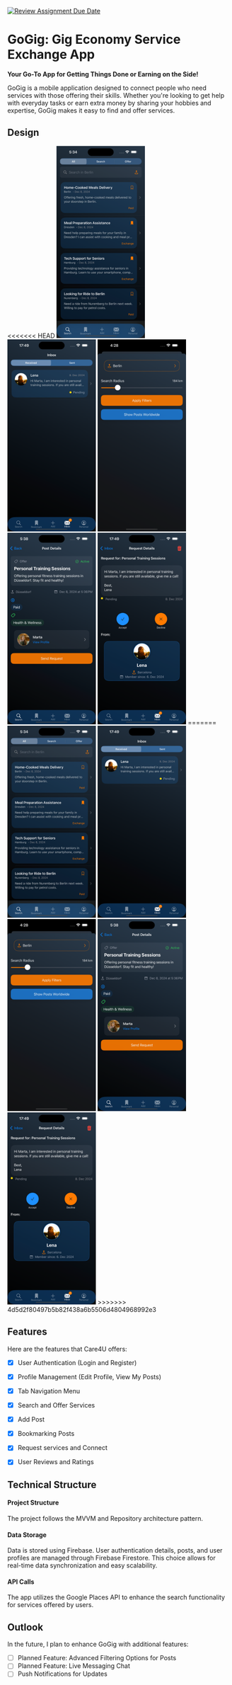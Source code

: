 [![Review Assignment Due Date](https://classroom.github.com/assets/deadline-readme-button-22041afd0340ce965d47ae6ef1cefeee28c7c493a6346c4f15d667ab976d596c.svg)](https://classroom.github.com/a/lf0EMZwr)

# GoGig: Gig Economy Service Exchange App

**Your Go-To App for Getting Things Done or Earning on the Side!**

GoGig is a mobile application designed to connect people who need services with those offering their skills. Whether you're looking to get help with everyday tasks or earn extra money by sharing your hobbies and expertise, GoGig makes it easy to find and offer services.

## Design
<p>
<<<<<<< HEAD
 <img src="./GoGig/img/home.png" width="200">
 <img src="./GoGig/img/inbox.png" width="200">
  <img src="./GoGig/img/filter.png" width="200">
   <img src="./GoGig/img/postDetails.png" width="200">
   <img src="./GoGig/img/requestDetails.png" width="200">
=======
 <img src="./img/home.png" width="200">
  <img src="./img/inbox.png" width="200">
  <img src="./img/filter.png" width="200">
   <img src="./img/postDetails.png" width="200">
  <img src="./img/requestDetails.png" width="200">
>>>>>>> 4d5d2f80497b5b82f438a6b5506d4804968992e3
</p>

## Features
Here are the features that Care4U offers:

- [x] User Authentication (Login and Register)
- [x] Profile Management (Edit Profile, View My Posts)
- [x] Tab Navigation Menu
- [x] Search and Offer Services
- [x] Add Post 
- [x] Bookmarking Posts
- [x] Request services and Connect
- [x] User Reviews and Ratings


## Technical Structure

#### Project Structure
The project follows the MVVM and Repository architecture pattern. 

#### Data Storage
Data is stored using Firebase. User authentication details, posts, and user profiles are managed through Firebase Firestore. This choice allows for real-time data synchronization and easy scalability.

#### API Calls
The app utilizes the Google Places API to enhance the search functionality for services offered by users.


## Outlook
In the future, I plan to enhance GoGig with additional features:

- [ ] Planned Feature: Advanced Filtering Options for Posts
- [ ] Planned Feature: Live Messaging Chat
- [ ] Push Notifications for Updates 
